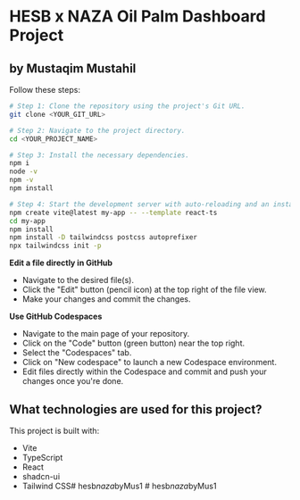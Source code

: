 # HESB x NAZA Oil Palm Dashboard Project

## by Mustaqim Mustahil

Follow these steps:

```sh
# Step 1: Clone the repository using the project's Git URL.
git clone <YOUR_GIT_URL>

# Step 2: Navigate to the project directory.
cd <YOUR_PROJECT_NAME>

# Step 3: Install the necessary dependencies.
npm i
node -v
npm -v
npm install

# Step 4: Start the development server with auto-reloading and an instant preview.
npm create vite@latest my-app -- --template react-ts
cd my-app
npm install
npm install -D tailwindcss postcss autoprefixer
npx tailwindcss init -p
```

**Edit a file directly in GitHub**

- Navigate to the desired file(s).
- Click the "Edit" button (pencil icon) at the top right of the file view.
- Make your changes and commit the changes.

**Use GitHub Codespaces**

- Navigate to the main page of your repository.
- Click on the "Code" button (green button) near the top right.
- Select the "Codespaces" tab.
- Click on "New codespace" to launch a new Codespace environment.
- Edit files directly within the Codespace and commit and push your changes once you're done.

## What technologies are used for this project?

This project is built with:

- Vite
- TypeScript
- React
- shadcn-ui
- Tailwind CSS#   h e s b _ n a z a _ b y M u s 1  
 #   h e s b _ n a z a _ b y M u s 1  
 
